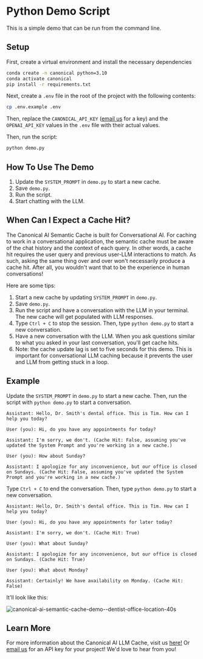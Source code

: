 # Python Demo Script

This is a simple demo that can be run from the command line. 

## Setup

First, create a virtual environment and install the necessary dependencies

```bash
conda create -n canonical python=3.10
conda activate canonical
pip install -r requirements.txt
```

Next, create a `.env` file in the root of the project with the following contents:

```bash
cp .env.example .env
```

Then, replace the `CANONICAL_API_KEY` ([email us](mailto:hello@canonical.chat) for a key) and the `OPENAI_API_KEY` values in the `.env` file with their actual values.

Then, run the script:

```bash
python demo.py
```

## How To Use The Demo

1. Update the `SYSTEM_PROMPT` in `demo.py` to start a new cache.
2. Save `demo.py`.
3. Run the script.
3. Start chatting with the LLM.

## When Can I Expect a Cache Hit?

The Canonical AI Semantic Cache is built for Conversational AI. For caching to work in a conversational application, the semantic cache must be aware of the chat history and the context of each query. In other words, a cache hit requires the user query and previous user-LLM interactions to match. As such, asking the same thing over and over won't necessarily produce a cache hit. After all, you wouldn't want that to be the experience in human conversations!

Here are some tips:
1. Start a new cache by updating `SYSTEM_PROMPT` in `demo.py`.
2. Save `demo.py`.
2. Run the script and have a conversation with the LLM in your terminal. The new cache will get populated with LLM responses.
3. Type `Ctrl + C` to stop the session. Then, type `python demo.py` to start a new conversation.
4. Have a new conversation with the LLM. When you ask questions similar to what you asked in your last conversation, you'll get cache hits.
5. Note: the cache update lag is set to five seconds for this demo. This is important for conversational LLM caching because it prevents the user and LLM from getting stuck in a loop.

## Example

Update the `SYSTEM_PROMPT` in `demo.py` to start a new cache. Then, run the script with `python demo.py` to start a conversation.

```
Assistant: Hello, Dr. Smith's dental office. This is Tim. How can I help you today?

User (you): Hi, do you have any appointments for today?

Assistant: I'm sorry, we don't. (Cache Hit: False, assuming you've updated the System Prompt and you're working in a new cache.)

User (you): How about Sunday?

Assistant: I apologize for any inconvenience, but our office is closed on Sundays. (Cache Hit: False, assuming you've updated the System Prompt and you're working in a new cache.)

```

Type `Ctrl + C` to end the conversation. Then, type `python demo.py` to start a new conversation.

```
Assistant: Hello, Dr. Smith's dental office. This is Tim. How can I help you today?

User (you): Hi, do you have any appointments for later today?

Assistant: I'm sorry, we don't. (Cache Hit: True)

User (you): What about Sunday?

Assistant: I apologize for any inconvenience, but our office is closed on Sundays. (Cache Hit: True)

User (you): What about Monday?

Assistant: Certainly! We have availability on Monday. (Cache Hit: False)

```

It'll look like this:

![canonical-ai-semantic-cache-demo--dentist-office-location-40s](https://github.com/Canonical-AI-Inc/canonical/assets/640297/ef067753-98b7-4441-b27a-86c45f5bde6a)



## Learn More

For more information about the Canonical AI LLM Cache, visit us [here!](https://canonical.chat/) Or [email us](mailto:hello@canonical.chat) for an API key for your project! We'd love to hear from you!
